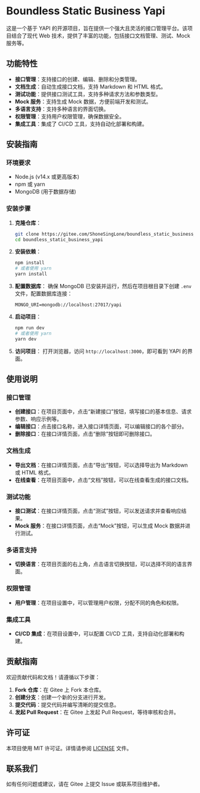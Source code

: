 # Boundless Static Business Yapi

这是一个基于 YAPI 的开源项目，旨在提供一个强大且灵活的接口管理平台。该项目结合了现代 Web 技术，提供了丰富的功能，包括接口文档管理、测试、Mock 服务等。

## 功能特性

- **接口管理**：支持接口的创建、编辑、删除和分类管理。
- **文档生成**：自动生成接口文档，支持 Markdown 和 HTML 格式。
- **测试功能**：提供接口测试工具，支持多种请求方法和参数类型。
- **Mock 服务**：支持生成 Mock 数据，方便前端开发和测试。
- **多语言支持**：支持多种语言的界面切换。
- **权限管理**：支持用户权限管理，确保数据安全。
- **集成工具**：集成了 CI/CD 工具，支持自动化部署和构建。

## 安装指南

### 环境要求

- Node.js (v14.x 或更高版本)
- npm 或 yarn
- MongoDB (用于数据存储)

### 安装步骤

1. **克隆仓库**：

    ```bash
    git clone https://gitee.com/ShoneSingLone/boundless_static_business_yapi.git
    cd boundless_static_business_yapi
    ```

2. **安装依赖**：

    ```bash
    npm install
    # 或者使用 yarn
    yarn install
    ```

3. **配置数据库**：
   确保 MongoDB 已安装并运行，然后在项目根目录下创建 `.env` 文件，配置数据库连接：

    ```env
    MONGO_URI=mongodb://localhost:27017/yapi
    ```

4. **启动项目**：

    ```bash
    npm run dev
    # 或者使用 yarn
    yarn dev
    ```

5. **访问项目**：
   打开浏览器，访问 `http://localhost:3000`，即可看到 YAPI 的界面。

## 使用说明

### 接口管理

- **创建接口**：在项目页面中，点击“新建接口”按钮，填写接口的基本信息、请求参数、响应示例等。
- **编辑接口**：点击接口名称，进入接口详情页面，可以编辑接口的各个部分。
- **删除接口**：在接口详情页面，点击“删除”按钮即可删除接口。

### 文档生成

- **导出文档**：在接口详情页面，点击“导出”按钮，可以选择导出为 Markdown 或 HTML 格式。
- **在线查看**：在项目页面中，点击“文档”按钮，可以在线查看生成的接口文档。

### 测试功能

- **接口测试**：在接口详情页面，点击“测试”按钮，可以发送请求并查看响应结果。
- **Mock 服务**：在接口详情页面，点击“Mock”按钮，可以生成 Mock 数据并进行测试。

### 多语言支持

- **切换语言**：在项目页面的右上角，点击语言切换按钮，可以选择不同的语言界面。

### 权限管理

- **用户管理**：在项目设置中，可以管理用户权限，分配不同的角色和权限。

### 集成工具

- **CI/CD 集成**：在项目设置中，可以配置 CI/CD 工具，支持自动化部署和构建。

## 贡献指南

欢迎贡献代码和文档！请遵循以下步骤：

1. **Fork 仓库**：在 Gitee 上 Fork 本仓库。
2. **创建分支**：创建一个新的分支进行开发。
3. **提交代码**：提交代码并编写清晰的提交信息。
4. **发起 Pull Request**：在 Gitee 上发起 Pull Request，等待审核和合并。

## 许可证

本项目使用 MIT 许可证。详情请参阅 [LICENSE](LICENSE) 文件。

## 联系我们

如有任何问题或建议，请在 Gitee 上提交 Issue 或联系项目维护者。
